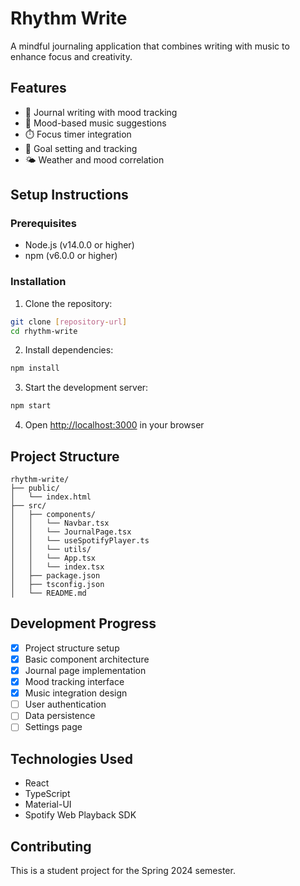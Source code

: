 # Rhythm Write

A mindful journaling application that combines writing with music to enhance focus and creativity.

## Features

- 📝 Journal writing with mood tracking
- 🎵 Mood-based music suggestions
- ⏱️ Focus timer integration
- 🎯 Goal setting and tracking
- 🌤️ Weather and mood correlation

## Setup Instructions

### Prerequisites

- Node.js (v14.0.0 or higher)
- npm (v6.0.0 or higher)

### Installation

1. Clone the repository:
```bash
git clone [repository-url]
cd rhythm-write
```

2. Install dependencies:
```bash
npm install
```

3. Start the development server:
```bash
npm start
```

4. Open [http://localhost:3000](http://localhost:3000) in your browser

## Project Structure

```
rhythm-write/
├── public/
│   └── index.html
├── src/
│   ├── components/
│   │   └── Navbar.tsx
│   │   └── JournalPage.tsx
│   │   └── useSpotifyPlayer.ts
│   │   └── utils/
│   │   └── App.tsx
│   │   └── index.tsx
│   ├── package.json
│   ├── tsconfig.json
│   └── README.md
```

## Development Progress

- [x] Project structure setup
- [x] Basic component architecture
- [x] Journal page implementation
- [x] Mood tracking interface
- [x] Music integration design
- [ ] User authentication
- [ ] Data persistence
- [ ] Settings page

## Technologies Used

- React
- TypeScript
- Material-UI
- Spotify Web Playback SDK

## Contributing

This is a student project for the Spring 2024 semester.
